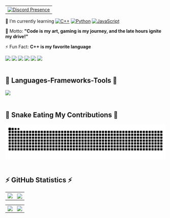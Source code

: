 <div align="left">
<table align="left">
  <tr>
    <td>
		<a href="https://discord.com/users/290131759159443457" target="_blank" rel="nofollow">
			<img src="https://lanyard-profile-readme.vercel.app/api/290131759159443457?idleMessage=Probably%20doing%20something%20else..." alt="Discord Presence" align="center">
		</a>
    </td>
  </tr>
</table>
🌱 I’m currently learning
<a href="https://github.com/Arganata-on/learn-cpp"><img src="https://img.shields.io/badge/C++-%2300599C.svg?logo=c%2B%2B&logoColor=white" alt="C++" /></a>
<a href="https://github.com/Arganata-on/learn-python"><img src="https://img.shields.io/badge/Python-3776AB?logo=python&logoColor=fff" alt="Python" /></a>
<a href="https://github.com/Arganata-on/learn-javascript"><img src="https://img.shields.io/badge/JavaScript-F7DF1E?logo=javascript&logoColor=000" alt="JavaScript" /></a>

💬 Motto: **"Code is my art, gaming is my journey, and the late hours ignite my drive!"**

⚡ Fun Fact: **C++ is my favorite language**

<a href="https://discordapp.com/users/1134220267535745065" ><img src="https://img.shields.io/badge/Discord-%235865F2.svg?&logo=discord&logoColor=white" /></a>
<a href="https://www.facebook.com/satania.kejedot.54/" ><img src="https://img.shields.io/badge/Facebook-%231877F2.svg?logo=Facebook&logoColor=white" /></a>
<a href="mailto:arganata.on@gmail.com">
<img src="https://img.shields.io/badge/Gmail-D14836?logo=gmail&logoColor=white" /></a>
<a href="https://www.instagram.com/arganata.on/" ><img src="https://img.shields.io/badge/Instagram-%23E4405F.svg?logo=Instagram&logoColor=white" /></a>
<a href="https://wa.me/6289696898001?text=Bang" ><img src="https://img.shields.io/badge/WhatsApp-25D366?logo=whatsapp&logoColor=white" /></a>
<a href="https://www.youtube.com/@Arganata.YouTube" ><img src="https://img.shields.io/badge/YouTube-%23FF0000.svg?logo=YouTube&logoColor=white" /></a>
<br/><br/>

<h2 align="left">🚀 Languages-Frameworks-Tools 🚀</h2>
<img src="https://skillicons.dev/icons?i=cpp,css,discord,git,github,html,js,pycharm,py,stackoverflow,vscode,visualstudio" />
<br/><br/>
<h2>🐍 Snake Eating My Contributions 🐍</h2>
<img src="https://raw.githubusercontent.com/Arganata-on/Arganata-on/output/github-contribution-grid-snake-dark.svg" />
<br/><br/>
<h2>⚡ GitHub Statistics ⚡</h2>
<table>
	<tr>
		<td align="left" style="padding=0;width=50%;">
			<img align="left" style="padding=0;" src="https://github-readme-stats-eight-theta.vercel.app/api?username=Arganata-on&show_icons=true&include_all_commits=true&count_private=true&bg_color=1c1c1c&hide_border=true&text_color=ffffff&title_color=c3002f&icon_color=c3002f&hide_title=true" />
		</td>
		<td align="left" style="padding=0;width=50%;">
			<img align="center" style="padding=0;" src="https://github-readme-stats.quantumlytangled.vercel.app/api/top-langs/?username=Arganata-on&layout=compact&bg_color=1c1c1c&hide_border=true&text_color=ffffff&title_color=c3002f&icon_color=c3002f&hide_title=true&count_private=true" />
		</td>
  </tr>
  </table>
  
  <table>
  <tr>
    <td align="left" style="padding=0;width=50%;">
			<img align="center" style="padding=0;" src="https://github-readme-stats.vercel.app/api/wakatime?username=Arganata&layout=compact&bg_color=1c1c1c&hide_border=true&text_color=ffffff&title_color=c3002f&icon_color=c3002f&hide_title=true&count_private=true" />
		</td>
    <td align="left" style="padding=0;width=50%;">
			<img align="center" style="padding=0;" src="https://github-readme-stats.vercel.app/api/pin/?username=anuraghazra&repo=github-readme-stats&layout=compact&bg_color=1c1c1c&hide_border=true&text_color=ffffff&title_color=c3002f&icon_color=c3002f&hide_title=true&count_private=true)](https://github.com/anuraghazra/github-readme-stats" />
		</td>
  </tr>
</table>

</div>
